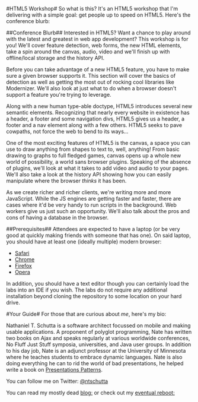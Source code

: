 #HTML5 Workshop#
So what is this? It's an HTML5 workshop that I'm delivering with a simple goal: get people up to speed on HTML5. Here's the conference blurb:

##Conference Blurb##
Interested in HTML5? Want a chance to play around with the latest and greatest in web app development? This workshop is for you! We'll cover feature detection, web forms, the new HTML elements, take a spin around the canvas, audio, video and we'll finish up with offline/local storage and the history API.

Before you can take advantage of a new HTML5 feature, you have to make sure a given browser supports it. This section will cover the basics of detection as well as getting the most out of rocking cool libraries like Modernizer. We'll also look at just what to do when a browser doesn't support a feature you're trying to leverage.

Along with a new human type-able doctype, HTML5 introduces several new semantic elements. Recognizing that nearly every website in existence has a header, a footer and some navigation divs, HTML5 gives us a header, a footer and a nav element along with a few others. HTML5 seeks to pave cowpaths, not force the web to bend to its ways...

One of the most exciting features of HTML5 is the canvas, a space you can use to draw anything from shapes to text to, well, anything! From basic drawing to graphs to full fledged games, canvas opens up a whole new world of possibility, a world sans browser plugins. Speaking of the absence of plugins, we'll look at what it takes to add video and audio to your pages. We'll also take a look at the history API showing how you can easily manipulate where the browser *thinks* it has been.

As we create richer and richer clients, we're writing more and more JavaScript. While the JS engines are getting faster and faster, there are cases where it'd be very handy to run scripts in the background. Web workers give us just such an opportunity. We'll also talk about the pros and cons of having a database in the browser.

##Prerequisites##
Attendees are expected to have a laptop (or be very good at quickly making friends with someone that has one). On said laptop, you should have at least one (ideally multiple) modern browser:

* [Safari](http://www.apple.com/safari/)
* [Chrome](https://www.google.com/intl/en/chrome/browser/)
* [Firefox](http://www.mozilla.org/en-US/firefox/new/)
* [Opera](http://www.opera.com)

In addition, you should have a text editor though you can certainly load the labs into an IDE if you wish. The labs do not require any additional installation beyond cloning the repository to some location on your hard drive.

#Your Guide#
For those that are curious about *me*, here's my bio:

Nathaniel T. Schutta is a software architect focussed on mobile and making usable applications. A proponent of polyglot programming, Nate has written two books on Ajax and speaks regularly at various worldwide conferences, No Fluff Just Stuff symposia, universities, and Java user groups. In addition to his day job, Nate is an adjunct professor at the University of Minnesota where he teaches students to embrace dynamic languages. Nate is also doing everything he can to rid the world of bad presentations, he helped write a book on [Presentations Patterns](http://presentationpatterns.com).

You can follow me on Twitter: [@ntschutta](https://twitter.com/ntschutta)

You can read my mostly dead [blog:](http://www.ntschutta.com/jat/) or check out my [eventual reboot:](http://ntschutta.github.com)
